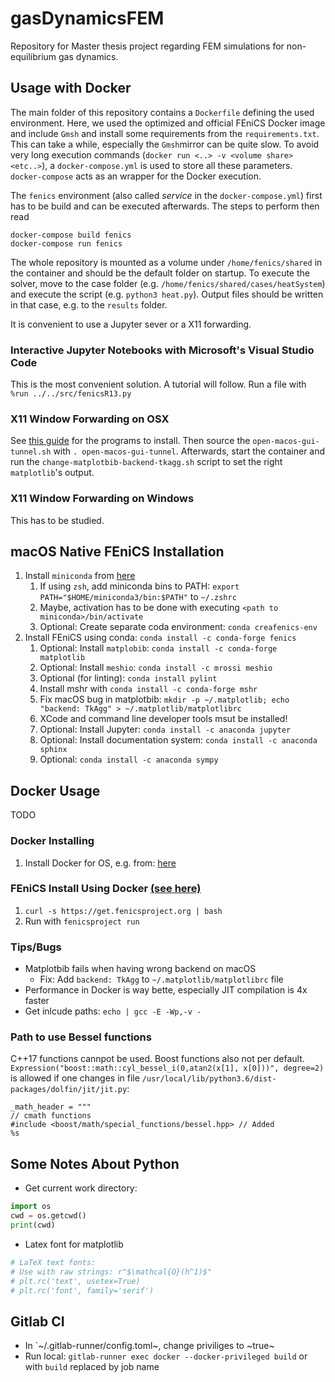 # gasDynamicsFEM

Repository for Master thesis project regarding FEM simulations for non-equilibrium gas dynamics.

## Usage with Docker

The main folder of this repository contains a `Dockerfile` defining the used environment. Here, we used the optimized and official FEniCS Docker image and include `Gmsh` and install some requirements from the `requirements.txt`. This can take a while, especially the `Gmsh`mirror can be quite slow. To avoid very long execution commands (`docker run <..> -v <volume share> <etc..>`), a `docker-compose.yml` is used to store all these parameters. `docker-compose` acts as an wrapper for the Docker execution.

The `fenics` environment (also called *service* in the `docker-compose.yml`) first has to be build and can be executed afterwards. The steps to perform then read

```
docker-compose build fenics
docker-compose run fenics
```

The whole repository is mounted as a volume under `/home/fenics/shared` in the container and should be the default folder on startup. To execute the solver, move to the case folder (e.g. `/home/fenics/shared/cases/heatSystem`) and execute the script (e.g. `python3 heat.py`). Output files should be written in that case, e.g. to the `results` folder.

It is convenient to use a Jupyter sever or a X11 forwarding.

### Interactive Jupyter Notebooks with Microsoft's Visual Studio Code

This is the most convenient solution. A tutorial will follow.
Run a file with `%run ../../src/fenicsR13.py`

### X11 Window Forwarding on OSX

See [this guide](http://joshuamccall.com/articles/docker.html) for the programs to install. Then source the `open-macos-gui-tunnel.sh` with `. open-macos-gui-tunnel`. Afterwards, start the container and run the `change-matplotbib-backend-tkagg.sh` script to set the right `matplotlib`'s output.

### X11 Window Forwarding on Windows

This has to be studied.

## macOS Native FEniCS Installation

1. Install `miniconda` from [here]([here](https://conda.io/projects/conda/en/latest/user-guide/install/macos.html))
   1. If using `zsh`, add miniconda bins to PATH: `export PATH="$HOME/miniconda3/bin:$PATH"` to `~/.zshrc`
   2. Maybe, activation has to be done with executing `<path to miniconda>/bin/activate`
   3. Optional: Create separate coda environment: `conda creafenics-env`
2. Install FEniCS using conda: `conda install -c conda-forge fenics`
   1. Optional: Install `matplobib`: `conda install -c conda-forge matplotlib`
   2. Optional: Install `meshio`: `conda install -c mrossi meshio`
   3. Optional (for linting): `conda install pylint`
   4. Install mshr with `conda install -c conda-forge mshr`
   5. Fix macOS bug in matplotbib: `mkdir -p ~/.matplotlib; echo "backend: TkAgg" > ~/.matplotlib/matplotlibrc`
   6. XCode and command line developer tools msut be installed!
   7. Optional: Install Jupyter: `conda install -c anaconda jupyter`
   8. Optional: Install documentation system: `conda install -c anaconda sphinx`
   9. Optional: `conda install -c anaconda sympy`

## Docker Usage

TODO

### Docker Installing

1. Install Docker for OS, e.g. from: [here](https://hub.docker.com/editions/community/docker-ce-desktop-mac)

### FEniCS Install Using Docker [(see here)](https://fenics.readthedocs.io/projects/containers/en/latest/quickstart.html)

1. `curl -s https://get.fenicsproject.org | bash`
2. Run with `fenicsproject run`

### Tips/Bugs

- Matplotbib fails when having wrong backend on macOS
  - Fix: Add `backend: TkAgg` to `~/.matplotlib/matplotlibrc` file
- Performance in Docker is way bette, especially JIT compilation is 4x faster
- Get inlcude paths: `echo | gcc -E -Wp,-v -`


### Path to use Bessel functions
C++17 functions cannpot be used. Boost functions also not per default. `Expression("boost::math::cyl_bessel_i(0,atan2(x[1], x[0]))", degree=2)` is allowed if one changes in file `/usr/local/lib/python3.6/dist-packages/dolfin/jit/jit.py`:

```
_math_header = """
// cmath functions
#include <boost/math/special_functions/bessel.hpp> // Added
%s
```

## Some Notes About Python

- Get current work directory:

```python
import os
cwd = os.getcwd()
print(cwd)
```

- Latex font for matplotlib

```python
# LaTeX text fonts:
# Use with raw strings: r"$\mathcal{O}(h^1)$"
# plt.rc('text', usetex=True)
# plt.rc('font', family='serif')
```

## Gitlab CI
- In `~/.gitlab-runner/config.toml~, change priviliges to ~true~
- Run local: `gitlab-runner exec docker --docker-privileged build` or with `build` replaced by job name
